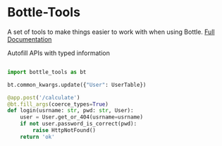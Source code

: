 Bottle-Tools
============

A set of tools to make things easier to work with when using Bottle.
[Full Documentation](https://bottle-tools.readthedocs.io/en/latest/)


Autofill APIs with typed information

```python

import bottle_tools as bt

bt.common_kwargs.update({"User": UserTable})

@app.post('/calculate')
@bt.fill_args(coerce_types=True)
def login(usrname: str, pwd: str, User):
    user = User.get_or_404(usrname=usrname)
    if not user.password_is_correct(pwd):
        raise HttpNotFound()
    return 'ok'
```
